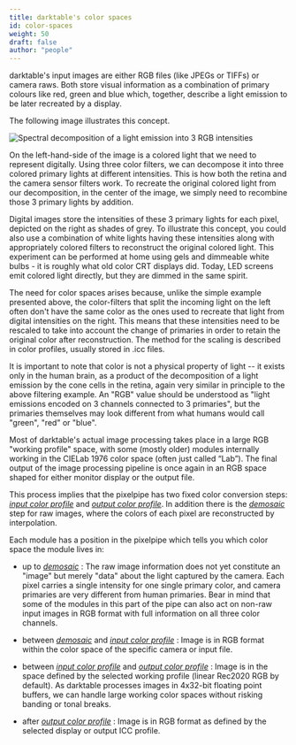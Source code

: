 ```yaml
---
title: darktable's color spaces
id: color-spaces
weight: 50
draft: false
author: "people"
---
```


darktable's input images are either RGB files (like JPEGs or TIFFs) or camera raws. Both store visual information as a combination of primary colours like red, green and blue which, together, describe a light emission to be later recreated by a display.

The following image illustrates this concept.

![Spectral decomposition of a light emission into 3 RGB intensities](./color-spaces/spectral-decomposition.png)

On the left-hand-side of the image is a colored light that we need to represent digitally. Using three color filters, we can decompose it into three colored primary lights at different intensities. This is how both the retina and the camera sensor filters work. To recreate the original colored light from our decomposition, in the center of the image, we simply need to recombine those 3 primary lights by addition.

Digital images store the intensities of these 3 primary lights for each pixel, depicted on the right as shades of grey. To illustrate this concept, you could also use a combination of white lights having these intensities along with appropriately colored filters to reconstruct the original colored light. This experiment can be performed at home using gels and dimmeable white bulbs - it is roughly what old color CRT displays did. Today, LED screens emit colored light directly, but they are dimmed in the same spirit.

The need for color spaces arises because, unlike the simple example presented above, the color-filters that split the incoming light on the left often don't have the same color as the ones used to recreate that light from digital intensities on the right. This means that these intensities need to be rescaled to take into account the change of primaries in order to retain the original color after reconstruction. The method for the scaling is described in color profiles, usually stored in .icc files.

It is important to note that color is not a physical property of light -- it exists only in the human brain, as a product of the decomposition of a light emission by the cone cells in the retina, again very similar in principle to the above filtering example. An "RGB" value should be understood as "light emissions encoded on 3 channels connected to 3 primaries", but the primaries themselves may look different from what humans would call "green", "red" or "blue".

Most of darktable's actual image processing takes place in a large RGB "working profile" space, with some (mostly older) modules internally working in the CIELab 1976 color space (often just called “Lab”). The final output of the image processing pipeline is once again in an RGB space shaped for either monitor display or the output file.

This process implies that the pixelpipe has two fixed color conversion steps: [_input color profile_](../../module-reference/processing-modules/input-color-profile.md) and [_output color profile_](../../module-reference/processing-modules/output-color-profile.md). In addition there is the [_demosaic_](../../module-reference/processing-modules/demosaic.md) step for raw images, where the colors of each pixel are reconstructed by interpolation.

Each module has a position in the pixelpipe which tells you which color space the module lives in:

* up to [_demosaic_](../../module-reference/processing-modules/demosaic.md)
: The raw image information does not yet constitute an "image" but merely "data" about the light captured by the camera. Each pixel carries a single intensity for one single primary color, and camera primaries are very different from human primaries. Bear in mind that some of the modules in this part of the pipe can also act on non-raw input images in RGB format with full information on all three color channels.

* between [_demosaic_](../../module-reference/processing-modules/demosaic.md) and [_input color profile_](../../module-reference/processing-modules/input-color-profile.md)
: Image is in RGB format within the color space of the specific camera or input file.

* between [_input color profile_](../../module-reference/processing-modules/input-color-profile.md) and [_output color profile_](../../module-reference/processing-modules/output-color-profile.md)
: Image is in the space defined by the selected working profile (linear Rec2020 RGB by default). As darktable processes images in 4x32-bit floating point buffers, we can handle large working color spaces without risking banding or tonal breaks.


* after [_output color profile_](../../module-reference/processing-modules/output-color-profile.md)
: Image is in RGB format as defined by the selected display or output ICC profile.
